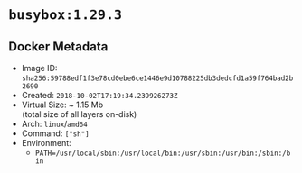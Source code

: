 # `busybox:1.29.3`

## Docker Metadata

- Image ID: `sha256:59788edf1f3e78cd0ebe6ce1446e9d10788225db3dedcfd1a59f764bad2b2690`
- Created: `2018-10-02T17:19:34.239926273Z`
- Virtual Size: ~ 1.15 Mb  
  (total size of all layers on-disk)
- Arch: `linux`/`amd64`
- Command: `["sh"]`
- Environment:
  - `PATH=/usr/local/sbin:/usr/local/bin:/usr/sbin:/usr/bin:/sbin:/bin`

